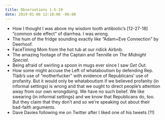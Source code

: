 ```yaml
---
title: Observations 1-5-19
date: 2019-01-06 13:18:00 -06:00
---
```


- How I thought I was above my wisdom tooth antibiotic’s [12-27-18] “common side effect” of diarrhea. I was wrong.
- The hum of the fridge sounding exactly like “Adam+Eve Connection” by Deerhoof.
- FaceTiming Mom from the hot tub at our ridick Airbnb.
- The amazing footage of the Captain and Tennille on *The Midnight Special*.
- Being afraid of swirling a spoon in mugs ever since I saw *Get Out*.
- How some might accuse the Left of whataboutism by defending Rep. Tlaib’s use of “motherfucker” with evidence of Republicans’ use of profanity. But it would only be whataboutism if we believed profanity (in informal settings) is wrong and that we ought to direct people’s attention away from our own wrongdoing. We have no such belief. We like swearing (in informal settings) and we know that Republicans do, too. But they claim that they don’t and so we’re speaking out about their bad-faith arguments.
- Dave Davies following me on Twitter after I liked one of his tweets (?!)
